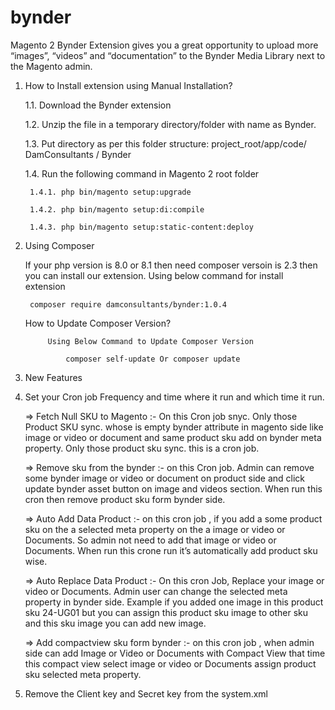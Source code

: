 # bynder
Magento 2 Bynder Extension gives you a great opportunity to upload more “images”, “videos” and “documentation” to the Bynder Media Library next to the Magento admin.

1) How to Install extension using Manual Installation?

    1.1. Download the Bynder extension
  
    1.2. Unzip the file in a temporary directory/folder with name as Bynder.
   
    1.3. Put directory as per this folder structure: project_root/app/code/ DamConsultants / Bynder
  
    1.4. Run the following command in Magento 2 root folder
  
        1.4.1. php bin/magento setup:upgrade
    
        1.4.2. php bin/magento setup:di:compile
    
        1.4.3. php bin/magento setup:static-content:deploy
    
    
2) Using Composer
	
	If your php version is 8.0 or 8.1 then need composer versoin is 2.3 then you can install our extension. Using below command for install extension	
	
		composer require damconsultants/bynder:1.0.4
		
	How to Update Composer Version?
		
			Using Below Command to Update Composer Version
			
				composer self-update Or composer update

3) New Features

1) Set your Cron job Frequency and time where it run and which time it run.

    => 	Fetch Null SKU to Magento :- On this Cron job snyc. Only those Product SKU sync. whose is empty bynder attribute in magento side  like image or video or document and same product sku add on bynder meta property. Only those product sku sync. this is a cron job.

    =>	Remove sku from the bynder :- on this Cron job. Admin can remove some bynder image or video or document on product side and click update bynder asset button on image and videos section. When run this cron then remove product sku form bynder side.

    =>	Auto Add Data Product :- on this cron job , if you add a some product sku on the a selected meta property on the a image or video or Documents. So admin not need to add that image or video or Documents. When run this crone run it’s automatically add product sku wise.

    =>	Auto Replace Data Product :- On this cron Job, Replace your image or video or Documents. Admin user can change the selected meta property in bynder side. Example if you added one image in this product sku 24-UG01 but you can assign this product sku image to other sku and this sku image you can add new image.

    => Add compactview sku form bynder :-  on this cron job , when admin side can add Image or Video or Documents with Compact View that time this compact view select image or video or Documents assign product sku selected meta property.

2)  Remove the Client key and Secret key from the system.xml




                
              
